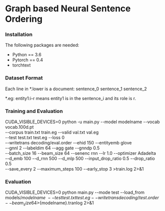 Graph based Neural Sentence Ordering
=====================================================================

### Installation

The following packages are needed:

- Python == 3.6
- Pytorch == 0.4
- torchtext


### Dataset Format
Each line in *.lower is a document: sentence_0 <eos> sentence_1 <eos> sentence_2

*.eg:
entity1:i-r means entity1 is in the sentence_i and its role is r.


### Training and Evaluation

CUDA_VISIBLE_DEVICES=0 python -u main.py --model modelname --vocab vocab.100d.pt \
    --corpus train.txt train.eg --valid val.txt val.eg \
    --test test.txt test.eg --loss 0 \
    --writetrans decoding/eval.order --ehid 150 --entityemb glove \
    --gnnl 2 --labeldim 64 --agg gate --gnndp 0.5 \
    --batch_size 16 --beam_size 64 --senenc rnn --lr 1.0 --optimizer Adadelta \
    --d_emb 100 --d_rnn 500 --d_mlp 500 --input_drop_ratio 0.5 --drop_ratio 0.5 \
    --save_every 2 --maximum_steps 100 --early_stop 3 >train.log 2>&1

### Evaluation
CUDA_VISIBLE_DEVICES=0 python main.py --mode test --load_from models/${modelname} \
    --test test.txt test.eg --writetrans decoding/test.order --beam_size 64 >${modelname}.tranlog 2>&1

